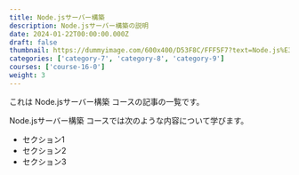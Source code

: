 ```yaml
---
title: Node.jsサーバー構築
description: Node.jsサーバー構築の説明
date: 2024-01-22T00:00:00.000Z
draft: false
thumbnail: https://dummyimage.com/600x400/D53F8C/FFF5F7?text=Node.js%E3%82%B5%E3%83%BC%E3%83%90%E3%83%BC%E6%A7%8B%E7%AF%89
categories: ['category-7', 'category-8', 'category-9']
courses: ['course-16-0']
weight: 3
---
```


これは Node.jsサーバー構築 コースの記事の一覧です。

  Node.jsサーバー構築 コースでは次のような内容について学びます。

  - セクション1
  - セクション2
  - セクション3